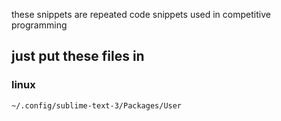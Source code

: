 these snippets are repeated code snippets used in competitive programming
## just put these files in 
### linux
`~/.config/sublime-text-3/Packages/User`
